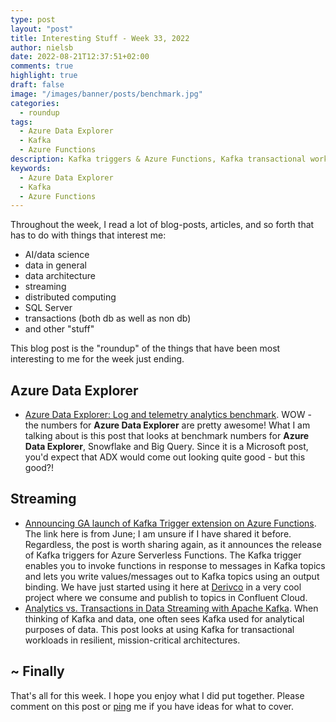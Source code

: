 ```yaml
---
type: post
layout: "post"
title: Interesting Stuff - Week 33, 2022
author: nielsb
date: 2022-08-21T12:37:51+02:00
comments: true
highlight: true
draft: false
image: "/images/banner/posts/benchmark.jpg"
categories:
  - roundup
tags:
  - Azure Data Explorer
  - Kafka
  - Azure Functions
description: Kafka triggers & Azure Functions, Kafka transactional workloads, awesome Azure Data Explorer performance, and other interesting topics!
keywords:
  - Azure Data Explorer
  - Kafka
  - Azure Functions   
---
```


Throughout the week, I read a lot of blog-posts, articles, and so forth that has to do with things that interest me:

* AI/data science
* data in general
* data architecture
* streaming
* distributed computing
* SQL Server
* transactions (both db as well as non db)
* and other "stuff"

This blog post is the "roundup" of the things that have been most interesting to me for the week just ending.

<!--more-->

## Azure Data Explorer

* [Azure Data Explorer: Log and telemetry analytics benchmark][1]. WOW - the numbers for **Azure Data Explorer** are pretty awesome! What I am talking about is this post that looks at benchmark numbers for **Azure Data Explorer**, Snowflake and Big Query. Since it is a Microsoft post, you'd expect that ADX would come out looking quite good - but this good?! 

## Streaming

* [Announcing GA launch of Kafka Trigger extension on Azure Functions][2]. The link here is from June; I am unsure if I have shared it before. Regardless, the post is worth sharing again, as it announces the release of Kafka triggers for Azure Serverless Functions. The Kafka trigger enables you to invoke functions in response to messages in Kafka topics and lets you write values/messages out to Kafka topics using an output binding. We have just started using it here at [Derivco](/derivco) in a very cool project where we consume and publish to topics in Confluent Cloud. 
* [Analytics vs. Transactions in Data Streaming with Apache Kafka][3]. When thinking of Kafka and data, one often sees Kafka used for analytical purposes of data. This post looks at using Kafka for transactional workloads in resilient, mission-critical architectures. 

## ~ Finally

That's all for this week. I hope you enjoy what I did put together. Please comment on this post or [ping][ma] me if you have ideas for what to cover.

[ma]: mailto:niels.it.berglund@gmail.com
[mp]: https://blog.acolyer.org
[iq]: https://www.infoq.com/
[ew]: http://sqlonice.com/
[re]: http://blog.revolutionanalytics.com
[sqsk]: https://www.sqlskills.com
[mdaveyblog]: https://mdavey.wordpress.com/
[charlblog]: https://charlla.com/

[jovpop]: https://twitter.com/JovanPop_MSFT
[bobw]: https://twitter.com/bobwardms
[revod]: https://twitter.com/revodavid
[lonny]: https://twitter.com/sqL_handLe
[ewtw]: https://twitter.com/sqlOnIce
[buckw]: https://twitter.com/BuckWoodyMSFT
[mattw]: https://twitter.com/matthewwarren
[murba]: https://twitter.com/muratdemirbas
[daveda]: https://twitter.com/davidthecoder
[adcol]: https://twitter.com/adriancolyer
[jesrod]: https://twitter.com/jrdothoughts
[tomaz]: https://twitter.com/tomaz_tsql
[dataart]: https://twitter.com/dataartisans
[luis]: https://twitter.com/luis_de_sousa
[benstop]: https://twitter.com/benstopford
[conflu]: https://twitter.com/confluentinc
[tylert]: https://twitter.com/tyler_treat
[andrewng]: https://twitter.com/AndrewYNg
[lawr]: https://twitter.com/bytezn
[jue]: https://twitter.com/b0rk
[yan]: https://twitter.com/theburningmonk
[danny]: https://twitter.com/g9yuayon
[rmoff]: https://twitter.com/rmoff
[ryansw]: https://twitter.com/ryanswanstrom
[pabloc]: https://twitter.com/pabloc_ds
[mklep]: https://twitter.com/martinkl
[mdavey]: https://twitter.com/matt_davey
[jboner]: https://twitter.com/jboner
[joeduff]: https://twitter.com/funcOfJoe
[charl]: https://twitter.com/charllamprecht
[dbricks]: https://twitter.com/databricks
[adsit]: https://twitter.com/SitnikAdam
[vicky]: https://twitter.com/vickyharp
[dscentral]: https://twitter.com/DataScienceCtrl
[natemc]: https://twitter.com/natemcmaster
[ads]: https://twitter.com/azuredatastudio
[travw]: https://twitter.com/radtravis
[emilk]: https://twitter.com/IsTheArchitect
[netflx]: https://netflixtechblog.com/

[1]: https://azure.microsoft.com/en-us/blog/azure-data-explorer-log-and-telemetry-analytics-benchmark/
[2]: https://techcommunity.microsoft.com/t5/apps-on-azure-blog/announcing-ga-launch-of-kafka-trigger-extension-on-azure/ba-p/3499015
[3]: https://www.kai-waehner.de/blog/2022/03/09/analytics-vs-transactions-api-data-streaming-with-apache-kafka/
